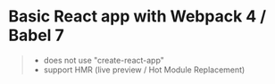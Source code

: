 # Basic React app with Webpack 4 / Babel 7 

> - does not use "create-react-app"
> - support HMR (live preview / Hot Module Replacement)

